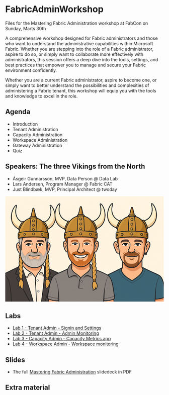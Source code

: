 # FabricAdminWorkshop

Files for the Mastering Fabric Administration workshop at FabCon on Sunday, Marts 30th

A comprehensive workshop designed for Fabric administrators and those who want to understand the administrative capabilities within Microsoft Fabric. Whether you are stepping into the role of a Fabric administrator, aspire to do so, or simply want to collaborate more effectively with administrators, this session offers a deep dive into the tools, settings, and best practices that empower you to manage and secure your Fabric environment confidently.

Whether you are a current Fabric administrator, aspire to become one, or simply want to better understand the possibilities and complexities of administering a Fabric tenant, this workshop will equip you with the tools and knowledge to excel in the role.

## Agenda

- Introduction
- Tenant Administration
- Capacity Administration
- Workspace Administration
- Gateway Administration
- Quiz

## Speakers: The three Vikings from the North

- Ásgeir Gunnarsson​, MVP, Data Person @ Data Lab
- Lars Andersen​, Program Manager @ Fabric CAT
- Just Blindbæk​, MVP, Principal Architect @ twoday

![Speaker](/Extra/speakers.png)

## Labs

- [Lab 1 - Tenant Admin - Signin and Settings](Labs/Lab%201%20-%20Tenant%20Admin%20-%20Signin%20and%20Settings.pdf)
- [Lab 2 - Tenant Admin - Admin Monitoring](Labs/Lab%202%20-%20Tenant%20Admin%20-%20Admin%20Monitoring.pdf)
- [Lab 3 - Capacity Admin - Capacity Metrics app](Labs/Lab%203%20-%20Capacity%20Admin%20-%20Capacity%20Metrics%20app.pdf)
- [Lab 4 - Workspace Admin - Workspace monitoring](Labs/Lab%204%20-%20Workspace%20Admin%20-%20Workspace%20monitoring%20.pdf)

## Slides

- The full [Mastering Fabric Administration​](Slides/Mastering%20Fabric%20Administration.pdf) slidedeck in PDF

## Extra material
